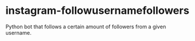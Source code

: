# instagram-followusernamefollowers
Python bot that follows a certain amount of followers from a given username.
